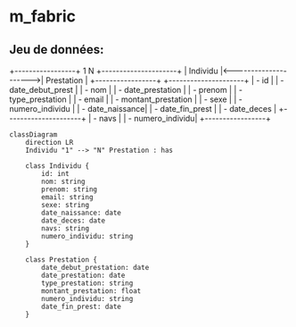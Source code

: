 # m_fabric
## Jeu de données:

+-----------------+       1        N       +---------------------+
|    Individu     |<--------------------->|      Prestation      |
+-----------------+                       +---------------------+
| - id            |                       | - date_debut_prest   |
| - nom           |                       | - date_prestation    |
| - prenom        |                       | - type_prestation    |
| - email         |                       | - montant_prestation |
| - sexe          |                       | - numero_individu    |
| - date_naissance|                       | - date_fin_prest     |
| - date_deces    |                       +---------------------+
| - navs          |
| - numero_individu|
+-----------------+


```mermaid
classDiagram
    direction LR
    Individu "1" --> "N" Prestation : has

    class Individu {
        id: int
        nom: string
        prenom: string
        email: string
        sexe: string
        date_naissance: date
        date_deces: date
        navs: string
        numero_individu: string
    }

    class Prestation {
        date_debut_prestation: date
        date_prestation: date
        type_prestation: string
        montant_prestation: float
        numero_individu: string
        date_fin_prest: date
    }


